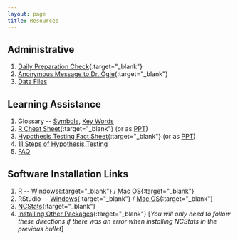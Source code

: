 ```yaml
---
layout: page
title: Resources
---
```


## Administrative
1. [Daily Preparation Check](https://goo.gl/forms/g4ySZTFktZ5P3wHQ2){:target="_blank"}
1. [Anonymous Message to Dr. Ogle](https://www.surveymonkey.com/r/KC87PJW){:target="_blank"}
1. [Data Files](data_107)

## Learning Assistance
1. Glossary -- [Symbols](symbols), [Key Words](definitions)
1. [R Cheat Sheet](MTH107-Rcheatsheet.pdf){:target="_blank"} (or as [PPT](MTH107-Rcheatsheet.pptx))
1. [Hypothesis Testing Fact Sheet](MTH107-HOcheatsheet.pdf){:target="_blank"} (or as [PPT](MTH107-HOcheatsheet.pptx))
1. [11 Steps of Hypothesis Testing](../modules/11-steps)
1. [FAQ](FAQ/)

## Software Installation Links
1. R -- [Windows](http://derekogle.com/IFAR/supplements/installations/InstallRWin.html){:target="_blank"} / [Mac OS](http://derekogle.com/IFAR/supplements/installations/InstallRMac.html){:target="_blank"}
1. RStudio -- [Windows](http://derekogle.com/IFAR/supplements/installations/InstallRStudioWin.html){:target="_blank"} / [Mac OS](http://derekogle.com/IFAR/supplements/installations/InstallRStudioMac.html){:target="_blank"}
1. [NCStats](https://github.com/droglenc/NCStats#installation){:target="_blank"}
1. [Installing Other Packages](http://derekogle.com/IFAR/supplements/installations/InstallPackagesRStudio.html){:target="_blank"} [*You will only need to follow these directions if there was an error when installing NCStats in the previous bullet*]
